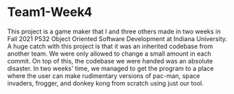 # Team1-Week4
This project is a game maker that I and three others made in two weeks in Fall 2021 P532 Object Oriented Software Development at Indiana University. A huge catch with this project is that it was an inherited codebase from another team. We were only allowed to change a small amount in each commit. On top of this, the codebase we were handed was an absolute disaster. In two weeks' time, we managed to get the program to a place where the user can make rudimentary versions of pac-man, space invaders, frogger, and donkey kong from scratch using just our tool.
